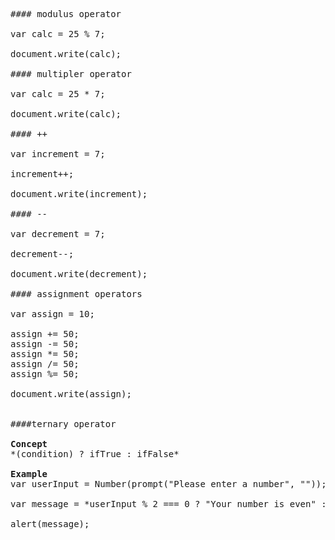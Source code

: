 <pre>

#### modulus operator

var calc = 25 % 7;

document.write(calc);

#### multipler operator

var calc = 25 * 7;

document.write(calc);

#### ++ 

var increment = 7;

increment++;

document.write(increment); 

#### --

var decrement = 7;

decrement--;

document.write(decrement); 

#### assignment operators

var assign = 10;

assign += 50;
assign -= 50;
assign *= 50;
assign /= 50;
assign %= 50;

document.write(assign); 


####ternary operator 

<b>Concept</b> 
*(condition) ? ifTrue : ifFalse* 

<b>Example</b> 
var userInput = Number(prompt("Please enter a number", ""));

var message = *userInput % 2 === 0 ? "Your number is even" : "You number is odd";*

alert(message);



</pre>

